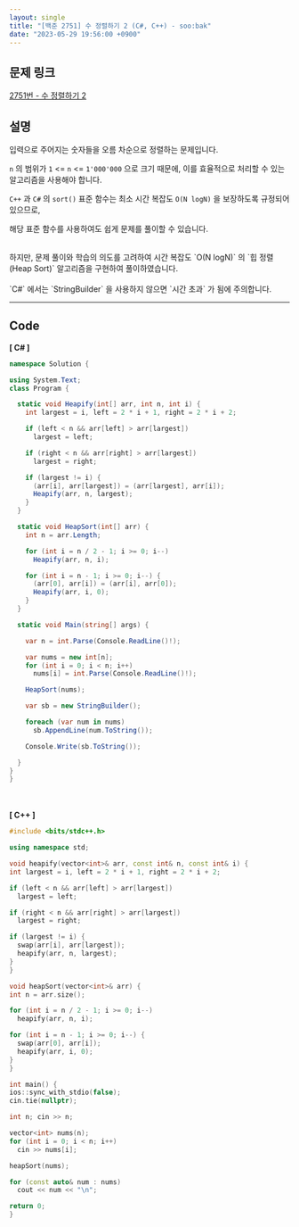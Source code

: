 ```yaml
---
layout: single
title: "[백준 2751] 수 정렬하기 2 (C#, C++) - soo:bak"
date: "2023-05-29 19:56:00 +0900"
---
```


## 문제 링크
  [2751번 - 수 정렬하기 2](https://www.acmicpc.net/problem/2751)

## 설명
입력으로 주어지는 숫자들을 오름 차순으로 정렬하는 문제입니다. <br>

`n` 의 범위가 `1` <= `n` <= `1'000'000` 으로 크기 때문에, 이를 효율적으로 처리할 수 있는 알고리즘을 사용해야 합니다. <br>

`C++` 과 `C#` 의 `sort()` 표준 함수는 최소 시간 복잡도 `O(N logN)` 을 보장하도록 규정되어 있으므로,<br>

해당 표준 함수를 사용하여도 쉽게 문제를 풀이할 수 있습니다. <br>

<br>
하지만, 문제 풀이와 학습의 의도를 고려하여 시간 복잡도 `O(N logN)` 의 `힙 정렬(Heap Sort)` 알고리즘을 구현하여 풀이하였습니다. <br>

<br>
`C#` 에서는 `StringBuilder` 을 사용하지 않으면 `시간 초과` 가 됨에 주의합니다. <br>

- - -

## Code
<b>[ C# ] </b>
<br>

  ```c#
namespace Solution {

  using System.Text;
  class Program {

    static void Heapify(int[] arr, int n, int i) {
      int largest = i, left = 2 * i + 1, right = 2 * i + 2;

      if (left < n && arr[left] > arr[largest])
        largest = left;

      if (right < n && arr[right] > arr[largest])
        largest = right;

      if (largest != i) {
        (arr[i], arr[largest]) = (arr[largest], arr[i]);
        Heapify(arr, n, largest);
      }
    }

    static void HeapSort(int[] arr) {
      int n = arr.Length;

      for (int i = n / 2 - 1; i >= 0; i--)
        Heapify(arr, n, i);

      for (int i = n - 1; i >= 0; i--) {
        (arr[0], arr[i]) = (arr[i], arr[0]);
        Heapify(arr, i, 0);
      }
    }

    static void Main(string[] args) {

      var n = int.Parse(Console.ReadLine()!);

      var nums = new int[n];
      for (int i = 0; i < n; i++)
        nums[i] = int.Parse(Console.ReadLine()!);

      HeapSort(nums);

      var sb = new StringBuilder();

      foreach (var num in nums)
        sb.AppendLine(num.ToString());

      Console.Write(sb.ToString());

    }
  }
}
  ```
<br><br>
<b>[ C++ ] </b>
<br>

  ```c++
#include <bits/stdc++.h>

using namespace std;

void heapify(vector<int>& arr, const int& n, const int& i) {
  int largest = i, left = 2 * i + 1, right = 2 * i + 2;

  if (left < n && arr[left] > arr[largest])
    largest = left;

  if (right < n && arr[right] > arr[largest])
    largest = right;

  if (largest != i) {
    swap(arr[i], arr[largest]);
    heapify(arr, n, largest);
  }
}

void heapSort(vector<int>& arr) {
  int n = arr.size();

  for (int i = n / 2 - 1; i >= 0; i--)
    heapify(arr, n, i);

  for (int i = n - 1; i >= 0; i--) {
    swap(arr[0], arr[i]);
    heapify(arr, i, 0);
  }
}

int main() {
  ios::sync_with_stdio(false);
  cin.tie(nullptr);

  int n; cin >> n;

  vector<int> nums(n);
  for (int i = 0; i < n; i++)
    cin >> nums[i];

  heapSort(nums);

  for (const auto& num : nums)
    cout << num << "\n";

  return 0;
}
  ```
